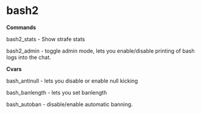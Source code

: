 # bash2

**Commands**

bash2_stats - Show strafe stats

bash2_admin - toggle admin mode, lets you enable/disable printing of bash logs into the chat.


**Cvars**

bash_antinull - lets you disable or enable null kicking

bash_banlength - lets you set banlength

bash_autoban - disable/enable automatic banning. 
